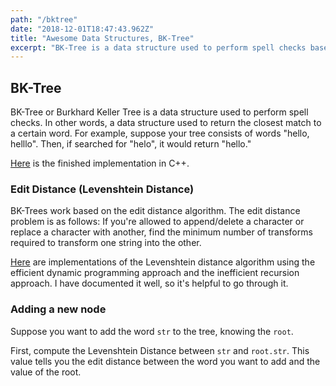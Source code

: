 ```yaml
---
path: "/bktree"
date: "2018-12-01T18:47:43.962Z"
title: "Awesome Data Structures, BK-Tree"
excerpt: "BK-Tree is a data structure used to perform spell checks based on the edit distance (Levenshtein Distance) between two strings. The application of BK-Trees is approximate string matching."
---
```


## BK-Tree

BK-Tree or Burkhard Keller Tree is a data structure used to perform spell checks. In other words, a data structure used to return the closest match to a certain word. For example, suppose your tree consists of words "hello, helllo". Then, if searched for "helo", it would return "hello."

[Here](https://repl.it/@manlai1025/BK-Tree) is the finished implementation in C++.

### Edit Distance (Levenshtein Distance)

BK-Trees work based on the edit distance algorithm. The edit distance problem is as follows: If you're allowed to append/delete a character or replace a character with another, find the minimum number of transforms required to transform one string into the other.

[Here](https://repl.it/@manlai1025/Levenshtein-Distance-algorithm) are implementations of the Levenshtein distance algorithm using the efficient dynamic programming approach and the inefficient recursion approach. I have documented it well, so it's helpful to go through it.

### Adding a new node

Suppose you want to add the word `str` to the tree, knowing the `root`.

First, compute the Levenshtein Distance between `str` and `root.str`. This value tells you the edit distance between the word you want to add and the value of the root. 
